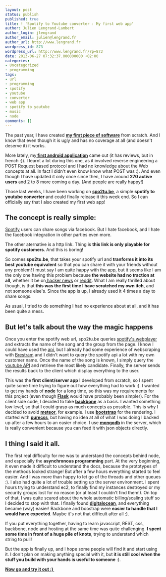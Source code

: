 ```yaml
---
layout: post
status: publish
published: true
title: ! 'Spotify to Youtube converter : My first web app'
author: Julien Lengrand-Lambert
author_login: jlengrand
author_email: julien@lengrand.fr
author_url: http://www.lengrand.fr
wordpress_id: 873
wordpress_url: http://www.lengrand.fr/?p=873
date: 2013-06-27 07:32:37.000000000 +02:00
categories:
- Uncategorized
- programming
tags:
- url
- programming
- spotify
- youtube
- converter
- web app
- spotify to youtube
- music
- node
comments: []
---
```

The past year, I have created <a title="ivolution" href="http://jlengrand.github.io/Ivolution/" target="_blank"><strong>my first piece of software</strong></a> from scratch. And I know that even though it is ugly and has no coverage at all (and doesn't deserve it) it works.

More lately, my<strong><a title="brestram" href="https://play.google.com/store/search?q=brestram&amp;c=apps" target="_blank"> first android application</a></strong> came out (it has reviews, but in french :)). I learnt a lot during this one, as it involved reverse engineering a POST Request based protocol and I had no knowledge about the Web concepts at all. In fact I didn't even know know what POST was :). And even though I have updated it only once since then, I have around <strong>270 active users</strong> and 2 to 8 more coming a day. (And people are really happy!)

Those last weeks, I have been working on <a title="spo2tu.be" href="http://spo2tu.be/" target="_blank"><strong>spo2tu.be</strong></a>, a simple <strong>spotify to youtube converter</strong> and could finally release it this week end. So I can officially say that I also created my first web app!
<h2>The concept is really simple:</h2>
<a title="spotify" href="spotify.com" target="_blank">Spotify</a> users can share songs via facebook. But I hate facebook, and I hate the facebook integration in other parties even more.

The other aternative is a http link. Thing is <strong>this link is only playable for spotify customers</strong>. And this is boring!

So comes<strong> spo2tu.be</strong>, that takes your spotify url and <strong>tranforms it into its best youtube equivalent</strong> so that you can share it with your friends without any problem!
I must say I am quite happy with the app, but it seems like I am the only one having this problem because<strong> the website had no traction at all</strong>, whether it be on<a title="hacker news" href="https://news.ycombinator.com" target="_blank"> hacker news</a> or <a title="reddit" href="reddit.com" target="_blank">reddit</a>.
What I am really thrilled about though, is that <strong>this was the first time I have scratched my own itch</strong>, and not someone else's. Since the app is up, I already used it 4 times a day to share songs.

As usual, I tried to do something I had no experience about at all, and it has been quite a mess.
<h2>But let's talk about the way the magic happens</h2>
Once you enter the spotify web url, spo2tu.be queries <a title="spotify's webplayer" href="open.spotify.com/track/6tY0fjwn04azpjHsQGbVtC" target="_blank">spotify's webplayer</a> and extracts the name of the song and the group from the page. I know I could have used the <a title="spotify API" href="https://developer.spotify.com/technologies/web-api/" target="_blank">api</a>, but I already had some experience of webscraping with <a title="Brestram" href="https://play.google.com/store/search?q=brestram&amp;c=apps" target="_blank">Brestram</a> and I didn't want to query the spotify api a lot with my own customer name.
Once the name of the song is known, I simply query the <a title="youtube API" href="https://developers.google.com/youtube/" target="_blank">youtube API</a> and retrieve the most likely candidate.
Finally, the server sends the results back to the client which display everything to the user.

This was the<strong> first client/server app</strong> I developed from scratch, so I spent quite some time trying to figure out how everything had to work :).
I wanted to get my hands of <strong><a title="node" href="http://nodejs.org/" target="_blank">node</a></strong> for a long time, so this was my requirements for this project (even though <a href="http://flask.pocoo.org/" target="_blank"><strong>Flask</strong></a> would have probably been simpler).
For the client side code, I decided to take <a href="http://backbonejs.org/" target="_blank"><strong>backbone</strong></a> as a basis. I wanted something low level, so that I could grasp as much concepts as possible. This is why I decided to avoid <a href="http://meteor.com/" target="_blank"><strong>meteor</strong></a>, for example.
I use <a href="http://twitter.github.io/bootstrap/" target="_blank"><strong>bootstrap</strong></a> for the rendering. I started with <a href="http://purecss.io/" target="_blank"><strong>purecss</strong></a>, but having no idea at all of what I was doing I backed up after a few hours to an easier choice.
I use <a href="http://www.mongodb.org/" target="_blank"><strong>mongodb</strong></a> in the server, which is really convenient because you can feed it with json objects directly.
<h2>I thing I said it all.</h2>
The first real difficulty for me was to understand the concepts behind node, and especially the <strong>asynchronous programming</strong> part. At the very beginning, it even made it difficult to understand the docs, because the prototypes of the methods looked strange!
But after a few hours everything started to feel easier. And I was more than happy to let go of the threads and other queues :).
I also had quite a lot of trouble setting up the server environment. I spent hours trying to understand ec2, to finally find my instances destroyed or my security groups lost for no reason (or at least I couldn't find them!). On top of that, I was quite scared about the whole automatic billing/scaling stuff so I decided to stop with that. I finally found <a title="digital ocean" href="https://www.digitalocean.com/" target="_blank"><strong>digitalocean</strong></a>, and everything became (way) easier!
Backbone and boostrap were <strong>easier to handle that I would have expected</strong>. Maybe it's not that difficult after all :).

If you put everything together, having to learn javascript, REST, css, backbone, node and hosting at the same time was quite challenging. <strong>I spent some time in front of a huge pile of knots</strong>, trying to understand which string to pull!

But the app is finally up, and I hope some people will find it and start using it. I don't plan on making anything special with it, but<strong> it is still cool when the stuff you build with your hands is useful to someone</strong> :).

<a title="spo2tube" href="http://spo2tu.be/" target="_blank"><strong>Now go and try it out :) </strong></a>
